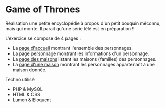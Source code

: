 # Game of Thrones

Réalisation une petite encyclopédie à propos d'un petit bouquin méconnu, mais qui monte. Il parait qu'une série télé est en préparation !

L'exercice se compose de 4 pages : 
- La [page d'accueil](docs/screens/home.png) montrant l'ensemble des personnages.
- La [page personnage](docs/screens/character.png) montrant les informations d'un personnage.
- La [page des maisons](docs/screens/houses.png) listant les maisons (familles) des personnages.
- La [page d'une maison](doc/../docs/screens/house.png) montrant les personnages appartenant à une maison donnée.
  
Techno utilisé

- PHP & MySQL
- HTML & CSS
- Lumen & Eloquent
  
